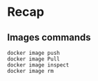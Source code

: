 # Recap

## Images commands

```
docker image push
docker image Pull
docker image inspect
docker image rm
```
